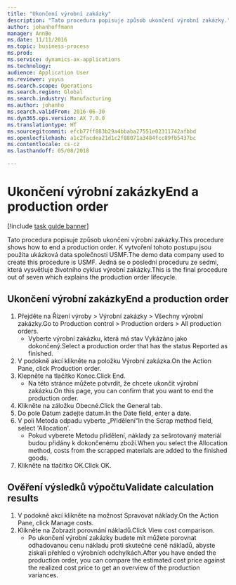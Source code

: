 ```yaml
---
title: "Ukončení výrobní zakázky"
description: "Tato procedura popisuje způsob ukončení výrobní zakázky."
author: johanhoffmann
manager: AnnBe
ms.date: 11/11/2016
ms.topic: business-process
ms.prod: 
ms.service: dynamics-ax-applications
ms.technology: 
audience: Application User
ms.reviewer: yuyus
ms.search.scope: Operations
ms.search.region: Global
ms.search.industry: Manufacturing
ms.author: johanho
ms.search.validFrom: 2016-06-30
ms.dyn365.ops.version: AX 7.0.0
ms.translationtype: HT
ms.sourcegitcommit: efcb77ff883b29a4bbaba27551e02311742afbbd
ms.openlocfilehash: a1c2facdea21d1c2f88071a3484fcc89fb5437bc
ms.contentlocale: cs-cz
ms.lasthandoff: 05/08/2018

---
```

# <a name="end-a-production-order"></a><span data-ttu-id="84604-103">Ukončení výrobní zakázky</span><span class="sxs-lookup"><span data-stu-id="84604-103">End a production order</span></span>

[!include [task guide banner](../../includes/task-guide-banner.md)]

<span data-ttu-id="84604-104">Tato procedura popisuje způsob ukončení výrobní zakázky.</span><span class="sxs-lookup"><span data-stu-id="84604-104">This procedure shows how to end a production order.</span></span> <span data-ttu-id="84604-105">K vytvoření tohoto postupu jsou použita ukázková data společnosti USMF.</span><span class="sxs-lookup"><span data-stu-id="84604-105">The demo data company used to create this procedure is USMF.</span></span> <span data-ttu-id="84604-106">Jedná se o poslední proceduru ze sedmi, která vysvětluje životního cyklus výrobní zakázky.</span><span class="sxs-lookup"><span data-stu-id="84604-106">This is the final procedure out of seven which explains the production order lifecycle.</span></span>


## <a name="end-a-production-order"></a><span data-ttu-id="84604-107">Ukončení výrobní zakázky</span><span class="sxs-lookup"><span data-stu-id="84604-107">End a production order</span></span>
1. <span data-ttu-id="84604-108">Přejděte na Řízení výroby > Výrobní zakázky > Všechny výrobní zakázky.</span><span class="sxs-lookup"><span data-stu-id="84604-108">Go to Production control > Production orders > All production orders.</span></span>
    * <span data-ttu-id="84604-109">Vyberte výrobní zakázku, která má stav Vykázáno jako dokončený.</span><span class="sxs-lookup"><span data-stu-id="84604-109">Select a production order that has the status Reported as finished.</span></span>  
2. <span data-ttu-id="84604-110">V podokně akcí klikněte na položku Výrobní zakázka.</span><span class="sxs-lookup"><span data-stu-id="84604-110">On the Action Pane, click Production order.</span></span>
3. <span data-ttu-id="84604-111">Klepněte na tlačítko Konec.</span><span class="sxs-lookup"><span data-stu-id="84604-111">Click End.</span></span>
    * <span data-ttu-id="84604-112">Na této stránce můžete potvrdit, že chcete ukončit výrobní zakázku.</span><span class="sxs-lookup"><span data-stu-id="84604-112">On this page, you can confirm that you want to end the production order.</span></span>  
4. <span data-ttu-id="84604-113">Klikněte na záložku Obecné.</span><span class="sxs-lookup"><span data-stu-id="84604-113">Click the General tab.</span></span>
5. <span data-ttu-id="84604-114">Do pole Datum zadejte datum.</span><span class="sxs-lookup"><span data-stu-id="84604-114">In the Date field, enter a date.</span></span>
6. <span data-ttu-id="84604-115">V poli Metoda odpadu vyberte „Přidělení“</span><span class="sxs-lookup"><span data-stu-id="84604-115">In the Scrap method field, select 'Allocation'.</span></span>
    * <span data-ttu-id="84604-116">Pokud vyberete Metodu přidělení, náklady za sešrotovaný materiál budou přidány k dokončenému zboží.</span><span class="sxs-lookup"><span data-stu-id="84604-116">When you select the Allocation method, costs from the scrapped materials are added to the finished goods.</span></span>  
7. <span data-ttu-id="84604-117">Klikněte na tlačítko OK.</span><span class="sxs-lookup"><span data-stu-id="84604-117">Click OK.</span></span>

## <a name="validate-calculation-results"></a><span data-ttu-id="84604-118">Ověření výsledků výpočtu</span><span class="sxs-lookup"><span data-stu-id="84604-118">Validate calculation results</span></span>
1. <span data-ttu-id="84604-119">V podokně akcí klikněte na možnost Spravovat náklady.</span><span class="sxs-lookup"><span data-stu-id="84604-119">On the Action Pane, click Manage costs.</span></span>
2. <span data-ttu-id="84604-120">Klikněte na Zobrazit porovnání nákladů.</span><span class="sxs-lookup"><span data-stu-id="84604-120">Click View cost comparison.</span></span>
    * <span data-ttu-id="84604-121">Po ukončení výrobní zakázky budete mít můžete porovnat odhadovanou cenu nákladu proti skutečné ceně nákladů, abyste získali přehled o výrobních odchylkách.</span><span class="sxs-lookup"><span data-stu-id="84604-121">After you have ended the production order, you can compare the estimated cost price against the realized cost price to get an overview of the production variances.</span></span>  

